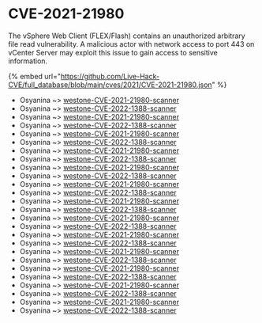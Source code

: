 # CVE-2021-21980

The vSphere Web Client (FLEX/Flash) contains an unauthorized arbitrary file read vulnerability. A malicious actor with network access to port 443 on vCenter Server may exploit this issue to gain access to sensitive information.

{% embed url="https://github.com/Live-Hack-CVE/full_database/blob/main/cves/2021/CVE-2021-21980.json" %}


* Osyanina ~> [westone-CVE-2021-21980-scanner](https://www.alice-snow.ru/2021/database/cve-2021-21980/westone-cve-2021-21980-scanner-osyanina)
* Osyanina ~> [westone-CVE-2022-1388-scanner](https://www.alice-snow.ru/2021/database/cve-2021-21980/westone-cve-2022-1388-scanner-osyanina)
* Osyanina ~> [westone-CVE-2021-21980-scanner](https://www.alice-snow.ru/2021/database/cve-2021-21980/westone-cve-2021-21980-scanner-osyanina)
* Osyanina ~> [westone-CVE-2022-1388-scanner](https://www.alice-snow.ru/2021/database/cve-2021-21980/westone-cve-2022-1388-scanner-osyanina)
* Osyanina ~> [westone-CVE-2021-21980-scanner](https://www.alice-snow.ru/2021/database/cve-2021-21980/westone-cve-2021-21980-scanner-osyanina)
* Osyanina ~> [westone-CVE-2022-1388-scanner](https://www.alice-snow.ru/2021/database/cve-2021-21980/westone-cve-2022-1388-scanner-osyanina)
* Osyanina ~> [westone-CVE-2021-21980-scanner](https://www.alice-snow.ru/2021/database/cve-2021-21980/westone-cve-2021-21980-scanner-osyanina)
* Osyanina ~> [westone-CVE-2022-1388-scanner](https://www.alice-snow.ru/2021/database/cve-2021-21980/westone-cve-2022-1388-scanner-osyanina)
* Osyanina ~> [westone-CVE-2021-21980-scanner](https://www.alice-snow.ru/2021/database/cve-2021-21980/westone-cve-2021-21980-scanner-osyanina)
* Osyanina ~> [westone-CVE-2022-1388-scanner](https://www.alice-snow.ru/2021/database/cve-2021-21980/westone-cve-2022-1388-scanner-osyanina)
* Osyanina ~> [westone-CVE-2021-21980-scanner](https://www.alice-snow.ru/2021/database/cve-2021-21980/westone-cve-2021-21980-scanner-osyanina)
* Osyanina ~> [westone-CVE-2022-1388-scanner](https://www.alice-snow.ru/2021/database/cve-2021-21980/westone-cve-2022-1388-scanner-osyanina)
* Osyanina ~> [westone-CVE-2021-21980-scanner](https://www.alice-snow.ru/2021/database/cve-2021-21980/westone-cve-2021-21980-scanner-osyanina)
* Osyanina ~> [westone-CVE-2022-1388-scanner](https://www.alice-snow.ru/2021/database/cve-2021-21980/westone-cve-2022-1388-scanner-osyanina)
* Osyanina ~> [westone-CVE-2021-21980-scanner](https://www.alice-snow.ru/2021/database/cve-2021-21980/westone-cve-2021-21980-scanner-osyanina)
* Osyanina ~> [westone-CVE-2022-1388-scanner](https://www.alice-snow.ru/2021/database/cve-2021-21980/westone-cve-2022-1388-scanner-osyanina)
* Osyanina ~> [westone-CVE-2021-21980-scanner](https://www.alice-snow.ru/2021/database/cve-2021-21980/westone-cve-2021-21980-scanner-osyanina)
* Osyanina ~> [westone-CVE-2022-1388-scanner](https://www.alice-snow.ru/2021/database/cve-2021-21980/westone-cve-2022-1388-scanner-osyanina)
* Osyanina ~> [westone-CVE-2021-21980-scanner](https://www.alice-snow.ru/2021/database/cve-2021-21980/westone-cve-2021-21980-scanner-osyanina)
* Osyanina ~> [westone-CVE-2022-1388-scanner](https://www.alice-snow.ru/2021/database/cve-2021-21980/westone-cve-2022-1388-scanner-osyanina)
* Osyanina ~> [westone-CVE-2021-21980-scanner](https://www.alice-snow.ru/2021/database/cve-2021-21980/westone-cve-2021-21980-scanner-osyanina)
* Osyanina ~> [westone-CVE-2022-1388-scanner](https://www.alice-snow.ru/2021/database/cve-2021-21980/westone-cve-2022-1388-scanner-osyanina)
* Osyanina ~> [westone-CVE-2021-21980-scanner](https://www.alice-snow.ru/2021/database/cve-2021-21980/westone-cve-2021-21980-scanner-osyanina)
* Osyanina ~> [westone-CVE-2022-1388-scanner](https://www.alice-snow.ru/2021/database/cve-2021-21980/westone-cve-2022-1388-scanner-osyanina)
* Osyanina ~> [westone-CVE-2021-21980-scanner](https://www.alice-snow.ru/2021/database/cve-2021-21980/westone-cve-2021-21980-scanner-osyanina)
* Osyanina ~> [westone-CVE-2022-1388-scanner](https://www.alice-snow.ru/2021/database/cve-2021-21980/westone-cve-2022-1388-scanner-osyanina)